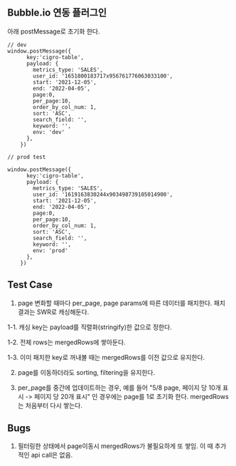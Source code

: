 ## Bubble.io 연동 플러그인

아래 postMessage로 초기화 한다.

```code
// dev
window.postMessage({
      key:'cigro-table',
      payload: {
        metrics_type: 'SALES',
        user_id: '1651800183717x956761776063033100',
        start: '2021-12-05',
        end: '2022-04-05',
        page:0,
        per_page:10,
        order_by_col_num: 1,
        sort: 'ASC',
        search_field: '',
        keyword: '',
        env: 'dev'
      },
    })

// prod test

window.postMessage({
      key:'cigro-table',
      payload: {
        metrics_type: 'SALES',
        user_id: '1619163830244x903498739105014900',
        start: '2021-12-05',
        end: '2022-04-05',
        page:0,
        per_page:10,
        order_by_col_num: 1,
        sort: 'ASC',
        search_field: '',
        keyword: '',
        env: 'prod'
      },
    })

```

## Test Case

1. page 변화할 때마다 per_page, page params에 따른 데이터를 패치한다. 패치 결과는 SWR로 캐싱해둔다.

1-1. 캐싱 key는 payload를 직렬화(stringify)한 값으로 정한다.

1-2. 전체 rows는 mergedRows에 쌓아둔다.

1-3. 이미 패치한 key로 꺼내볼 때는 mergedRows를 이전 값으로 유지한다.

2. page를 이동하더라도 sorting, filtering을 유지한다.

3. per_page를 중간에 업데이트하는 경우, 예를 들어 "5/8 page, 페이지 당 10개 표시 -> 페이지 당 20개 표시" 인 경우에는 page를 1로 초기화 한다. mergedRows는 처음부터 다시 쌓는다.

## Bugs

1. 필터링한 상태에서 page이동시 mergedRows가 불필요하게 또 쌓임. 이 때 추가적인 api call은 없음.
